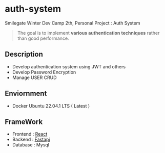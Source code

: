 # auth-system
Smilegate Winter Dev Camp 2th, Personal Project : Auth System
> The goal is to implement <strong>various authentication techniques</strong> rather than good performance.

## Description
* Develop authentication system using JWT and others
* Develop Password Encryption
* Manage USER CRUD

## Enviornment
* Docker Ubuntu 22.04.1 LTS ( Latest )

## FrameWork
* Frontend : [React][React]
* Backend : [Fastapi][Fastapi]
* Database : Mysql

[react]: https://github.com/facebook/react "Go react github"
[Fastapi]: https://github.com/tiangolo/fastapi "Go fastapi github"
